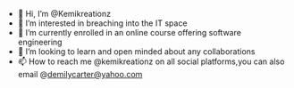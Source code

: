 - 👋 Hi, I’m @Kemikreationz
- 👀 I’m interested in breaching into the IT space
- 🌱 I’m currently enrolled in an online course offering software engineering 
- 💞️ I’m looking to learn and open minded about any collaborations 
- 📫 How to reach me @kemikreationz on all social platforms,you can also email @demilycarter@yahoo.com

<!---
Kemikreationz/Kemikreationz is a ✨ special ✨ repository because its `README.md` (this file) appears on your GitHub profile.
You can click the Preview link to take a look at your changes.
--->
